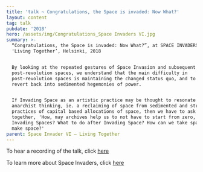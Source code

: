 ```yaml
---
title: 'talk ~ Congratulations, the Space is invaded: Now What?'
layout: content
tag: talk
pubdate: '2018'
hero: /assets/img/Congratulations_Space Invaders VI.jpg
summary: >-
  “Congratulations, the Space is invaded: Now What?”, at SPACE INVADERS VI -
  'Living Together’, Helsinki, 2018


  By looking at the repeated gestures of Space Invasion and subsequent
  post-revolution spaces, we understand that the main difficulty in
  post-revolution spaces is maintaining the changed status quo, and to not
  revert back into sedimented hegemonies of power.


  If Invading Space as an artistic practice may be thought to resonate with
  anarchist thinking, ie. a reclaiming of space from sedimented and stratified
  practices of capital based allocations of space, then we have to ask or think
  together, 'How, may archives help us to not have to start from zero, when
  Invading Spaces? What to do after Invading Space? How can we take space to
  make space?'
parent: Space Invader VI – Living Together
---
```

To hear a recording of the talk, click [here](https://www.facebook.com/vidha.saumya/videos/10156306353767482/)

To learn more about Space Invaders, click [here](https://www.publics.fi/calendar/space-invaders-vi/)
